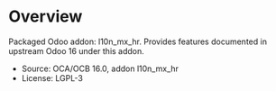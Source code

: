 # Overview

Packaged Odoo addon: l10n_mx_hr. Provides features documented in upstream Odoo 16 under this addon.

- Source: OCA/OCB 16.0, addon l10n_mx_hr
- License: LGPL-3
